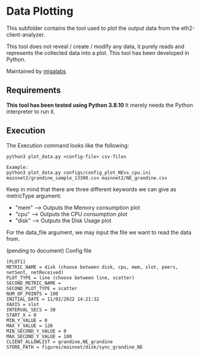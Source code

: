 # Data Plotting
This subfolder contains the tool used to plot the output data from the eth2-client-analyzer.

This tool does not reveal / create / modify any data, it purely reads and represents the collected data into a plot.
This tool has been developed in Python.

Maintained by [migalabs](http://migalabs.es)


## Requirements

<strong>This tool has been tested using Python 3.8.10</strong>
It merely needs the Python interpreter to run it.


## Execution

The Execution command looks like the following:

```
python3 plot_data.py <config-file> csv-files

Example:
python3 plot_data.py configs/config_plot_NEvs_cpu.ini mainnet2/grandine_sample_13300.csv mainnet2/NE_grandine.csv

```
Keep in mind that there are three different keywords we can give as metricType argument:
- "mem" --> Outputs the Memory consumption plot
- "cpu" --> Outputs the CPU consumption plot
- "disk" --> Outputs the Disk Usage plot

For the data_file argument, we may input the file we want to read the data from.


(pending to document)
Config file

```
[PLOT1]
METRIC_NAME = disk (choose between disk, cpu, mem, slot, peers, netSent, netReceived)
PLOT_TYPE = line (choose between line, scatter)
SECOND_METRIC_NAME =
SECOND_PLOT_TYPE = scatter
NUM_OF_POINTS = 100
INITIAL_DATE = 11/02/2022 14:21:32
XAXIS = slot
INTERVAL_SECS = 30
START_X = 0
MIN_Y_VALUE = 0
MAX_Y_VALUE = 120
MIN_SECOND_Y_VALUE = 0
MAX_SECOND_Y_VALUE = 100
CLIENT_ALLOWLIST = grandine,NE_grandine
STORE_PATH = figures/mainnet/disk/sync_grandine_NE
```